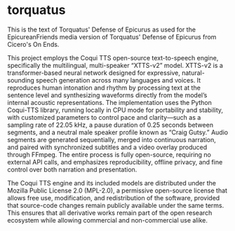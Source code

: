 # torquatus

This is the text of Torquatus' Defense of Epicurus as used for the EpicureanFriends media version of Torquatus' Defense of Epicurus from Cicero's On Ends.
 
This project employs the Coqui TTS open-source text-to-speech engine, specifically the multilingual, multi-speaker “XTTS-v2” model. XTTS-v2 is a transformer-based neural network designed for expressive, natural-sounding speech generation across many languages and voices. It reproduces human intonation and rhythm by processing text at the sentence level and synthesizing waveforms directly from the model’s internal acoustic representations. The implementation uses the Python Coqui-TTS library, running locally in CPU mode for portability and stability, with customized parameters to control pace and clarity—such as a sampling rate of 22.05 kHz, a pause duration of 0.25 seconds between segments, and a neutral male speaker profile known as “Craig Gutsy.” Audio segments are generated sequentially, merged into continuous narration, and paired with synchronized subtitles and a video overlay produced through FFmpeg. The entire process is fully open-source, requiring no external API calls, and emphasizes reproducibility, offline privacy, and fine control over both narration and presentation.

The Coqui TTS engine and its included models are distributed under the Mozilla Public License 2.0 (MPL-2.0), a permissive open-source license that allows free use, modification, and redistribution of the software, provided that source-code changes remain publicly available under the same terms. This ensures that all derivative works remain part of the open research ecosystem while allowing commercial and non-commercial use alike.
